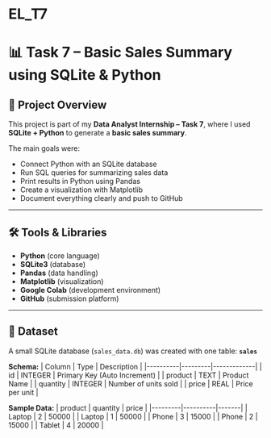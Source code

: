 # EL_T7
# 📊 Task 7 – Basic Sales Summary using SQLite & Python

## 🔎 Project Overview
This project is part of my **Data Analyst Internship – Task 7**, where I used **SQLite + Python** to generate a **basic sales summary**.  

The main goals were:
- Connect Python with an SQLite database  
- Run SQL queries for summarizing sales data  
- Print results in Python using Pandas  
- Create a visualization with Matplotlib  
- Document everything clearly and push to GitHub  

---

## 🛠 Tools & Libraries
- **Python** (core language)  
- **SQLite3** (database)  
- **Pandas** (data handling)  
- **Matplotlib** (visualization)  
- **Google Colab** (development environment)  
- **GitHub** (submission platform)  

---

## 📂 Dataset
A small SQLite database (`sales_data.db`) was created with one table: **`sales`**  

**Schema:**
| Column   | Type    | Description |
|----------|---------|-------------|
| id       | INTEGER | Primary Key (Auto Increment) |
| product  | TEXT    | Product Name |
| quantity | INTEGER | Number of units sold |
| price    | REAL    | Price per unit |

**Sample Data:**
| product | quantity | price |
|---------|----------|-------|
| Laptop  | 2        | 50000 |
| Laptop  | 1        | 50000 |
| Phone   | 3        | 15000 |
| Phone   | 2        | 15000 |
| Tablet  | 4        | 20000 |


